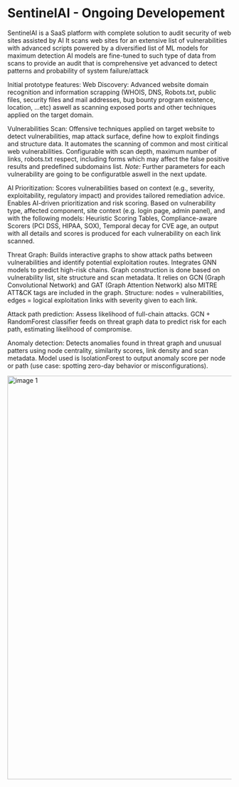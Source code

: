 # SentinelAI - Ongoing Developement
SentinelAI is a SaaS platform with complete solution to audit security of web sites assisted by AI
It scans web sites for an extensive list of vulnerabilities with advanced scripts powered by a diversified list of ML models for maximum detection
AI models are fine-tuned to such type of data from scans to provide an audit that is comprehensive yet advanced to detect patterns and probability of system failure/attack

Initial prototype features:
Web Discovery: Advanced website domain recognition and information scrapping (WHOIS, DNS, Robots.txt, public files, security files and mail addresses, bug bounty program existence, location, ...etc) aswell as scanning exposed ports and other techniques applied on the target domain.

Vulnerabilities Scan: Offensive techniques applied on target website to detect vulnerabilities, map attack surface, define how to exploit findings and structure data. It automates the scanning of common and most ciritical web vulnerabilities. Configurable with scan depth, maximum number of links, robots.txt respect, including forms which may affect the false positive results and predefined subdomains list.
*Note:* Further parameters for each vulnerability are going to be configuratble aswell in the next update.

AI Prioritization: Scores vulnerabilities based on context (e.g., severity, exploitability, regulatory impact) and provides tailored remediation advice. Enables AI-driven prioritization and risk scoring. Based on vulnerability type, affected component, site context (e.g. login page, admin panel), and with the following models: Heuristic Scoring Tables, Compliance-aware Scorers (PCI DSS, HIPAA, SOX), Temporal decay for CVE age, an output with all details and scores is produced for each vulnerability on each link scanned.

Threat Graph: Builds interactive graphs to show attack paths between vulnerabilities and identify potential exploitation routes. Integrates GNN models to predict high-risk chains. Graph construction is done based on vulnerability list, site structure and scan metadata. It relies on GCN (Graph Convolutional Network) and GAT (Graph Attention Network) also MITRE ATT&CK tags are included in the graph. Structure: nodes = vulnerabilities, edges = logical exploitation links with severity given to each link.

Attack path prediction: Assess likelihood of full-chain attacks. GCN + RandomForest classifier feeds on threat graph data to predict risk for each path, estimating likelihood of compromise.

Anomaly detection: Detects anomalies found in threat graph and unusual patters using node centrality, similarity scores, link density and scan metadata. Model used is IsolationForest to output anomaly score per node or path (use case: spotting zero-day behavior or misconfigurations).  


<img width="906" alt="image 1" src="https://github.com/user-attachments/assets/cb078c23-30ae-41fc-bb76-9a984f35621b" />



